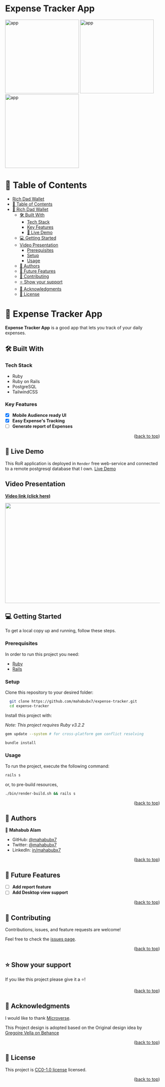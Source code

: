 
# Expense Tracker App

<a name="readme-top"></a>

<img alt="app" src="https://github.com/mahabubx7/expense-tracker/assets/122348996/4f506388-b1db-49b2-911b-de7b91f410a3" width="240" />
<img alt="app" src="https://github.com/mahabubx7/expense-tracker/assets/122348996/1ca01029-f7c2-42dc-874d-0dd755888a89" width="240" />
<img alt="app" src="https://github.com/mahabubx7/expense-tracker/assets/122348996/650ee035-1de3-49f1-96e9-b7dfdf98a744" width="240" />



<!-- TABLE OF CONTENTS -->

# 📗 Table of Contents

- [Rich Dad Wallet](#rich_dad_wallet)
- [📗 Table of Contents](#-table-of-contents)
- [📖 Rich Dad Wallet](#-Rich_dad_wallet-)
  - [🛠 Built With ](#-built-with-)
    - [Tech Stack ](#tech-stack-)
    - [Key Features ](#key-features-)
    - [🚀 Live Demo](#live-demo)
  - [💻 Getting Started ](#-getting-started-)
  - [ Video Presentation](#video)
    - [Prerequisites](#prerequisites)
    - [Setup](#setup)
    - [Usage](#usage)
  - [👥 Authors ](#-authors-)
  - [🔭 Future Features ](#-future-features-)
  - [🤝 Contributing ](#-contributing-)
  - [⭐️ Show your support ](#️-show-your-support-)
  - [🙏 Acknowledgments ](#-acknowledgments-)
  - [📝 License ](#-license-)

<!-- PROJECT DESCRIPTION -->

# 📖 Expense Tracker App <a name="about-project"></a>

**Expense Tracker App** is a good app that lets you track of your daily expenses.

## 🛠 Built With <a name="built-with"></a>

### Tech Stack <a name="tech-stack"></a>

- Ruby
- Ruby on Rails
- PostgreSQL
- TailwindCSS

<!-- Features -->

### Key Features <a name="key-features"></a>

- [x] **Mobile Audience ready UI**
- [x] **Easy Expense's Tracking**
- [ ] **Generate report of Expenses**

<p align="right">(<a href="#readme-top">back to top</a>)</p>

<!-- LIVE DEMO -->

## 🚀 Live Demo <a name="live-demo"></a>

This RoR application is deployed in `Render` free web-service and connected to a remote postgresql database that I own.
[Live Demo](https://expense-tracker-8nzv.onrender.com/)

<!-- Presentation -->

## Video Presentation <a name="video"></a>

**[Video link (click here)](https://youtu.be/CGmWbmF8PiU)**

[<img src="https://img.youtube.com/vi/CGmWbmF8PiU/hqdefault.jpg" width="534" height="326"
/>](https://www.youtube.com/embed/CGmWbmF8PiU)

<!-- GETTING STARTED -->

## 💻 Getting Started <a name="getting-started"></a>

To get a local copy up and running, follow these steps.

### Prerequisites

In order to run this project you need:

- [Ruby](https://www.ruby-lang.org/en/)
- [Rails](https://rubyonrails.org/)

### Setup

Clone this repository to your desired folder:

```sh
  git clone https://github.com/mahabubx7/expense-tracker.git
  cd expense-tracker
```

<!-- ### Install -->

Install this project with:

_Note: This project requires Ruby v3.2.2_

```sh
gem update --system # for cross-platform gem conflict resolving
```

```sh
bundle install
```

### Usage

To run the project, execute the following command:

```sh
rails s
```

or, to pre-build resources,

```sh
./bin/render-build.sh && rails s
```

<p align="right">(<a href="#readme-top">back to top</a>)</p>

<!-- AUTHORS -->

## 👥 Authors <a name="authors"></a>

👤 **Mahabub Alam**

- GitHub: [@mahabubx7](https://github.com/mahabubx7)
- Twitter: [@mahabubx7](https://twitter.com/mahabub__7)
- LinkedIn: [in/mahabubx7](https://linkedin.com/in/mahabubx7)

<p align="right">(<a href="#readme-top">back to top</a>)</p>

<!-- FUTURE FEATURES -->

## 🔭 Future Features <a name="future-features"></a>

- [ ] **Add report feature**
- [ ] **Add Desktop view support**

<p align="right">(<a href="#readme-top">back to top</a>)</p>

<!-- CONTRIBUTING -->

## 🤝 Contributing <a name="contributing"></a>

Contributions, issues, and feature requests are welcome!

Feel free to check the [issues page](../../issues/).

<p align="right">(<a href="#readme-top">back to top</a>)</p>

<!-- SUPPORT -->

## ⭐️ Show your support <a name="support"></a>

If you like this project please give it a ⭐️!

<p align="right">(<a href="#readme-top">back to top</a>)</p>

<!-- ACKNOWLEDGEMENTS -->

## 🙏 Acknowledgments <a name="acknowledgements"></a>

I would like to thank [Microverse](https://microverse.org/).

This Project design is adopted based on the Original design idea by [Gregoire Vella on Behance](https://www.behance.net/gregoirevella)

<p align="right">(<a href="#readme-top">back to top</a>)</p>

<!-- LICENSE -->

## 📝 License <a name="license"></a>

This project is [CC0-1.0 license](./LICENSE) licensed.

<p align="right">(<a href="#readme-top">back to top</a>)</p>
